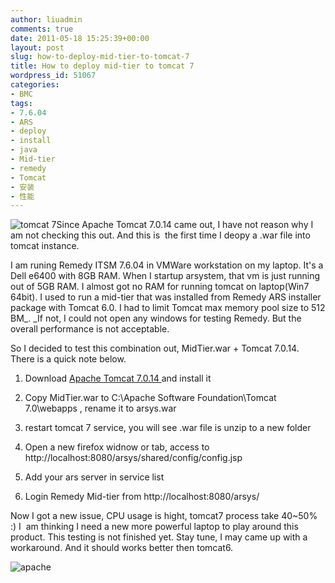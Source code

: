 ```yaml
---
author: liuadmin
comments: true
date: 2011-05-18 15:25:39+00:00
layout: post
slug: how-to-deploy-mid-tier-to-tomcat-7
title: How to deploy mid-tier to tomcat 7
wordpress_id: 51067
categories:
- BMC
tags:
- 7.6.04
- ARS
- deploy
- install
- java
- Mid-tier
- remedy
- Tomcat
- 安装
- 性能
---
```


![tomcat 7](http://tomcat.apache.org/images/tomcat.gif)Since Apache Tomcat 7.0.14 came out, I have not reason why I am not checking this out. And this is  the first time I deopy a .war file into tomcat instance.

I am runing Remedy ITSM 7.6.04 in VMWare workstation on my laptop. It's a Dell e6400 with 8GB RAM. When I startup arsystem, that vm is just running out of 5GB RAM. I almost got no RAM for running tomcat on laptop(Win7 64bit). I used to run a mid-tier that was installed from Remedy ARS installer package with Tomcat 6.0. I had to limit Tomcat max memory pool size to 512 BM_. _If not, I could not open any windows for testing Remedy. But the overall performance is not acceptable.

So I decided to test this combination out, MidTier.war + Tomcat 7.0.14. There is a quick note below.



	
  1. Download [Apache Tomcat 7.0.14 ](http://apache.etoak.com/tomcat/tomcat-7/v7.0.14/bin/apache-tomcat-7.0.14.exe)and install it

	
  2. Copy MidTier.war to C:\Apache Software Foundation\Tomcat 7.0\webapps , rename it to arsys.war

	
  3. restart tomcat 7 service, you will see .war file is unzip to a new folder

	
  4. Open a new firefox widnow or tab, access to http://localhost:8080/arsys/shared/config/config.jsp

	
  5. Add your ars server in service list

	
  6. Login Remedy Mid-tier from http://localhost:8080/arsys/


Now I got a new issue, CPU usage is hight, tomcat7 process take 40~50% :) I  am thinking I need a new more powerful laptop to play around this product. This testing is not finished yet. Stay tune, I may came up with a workaround. And it should works better then tomcat6.

![apache](http://www.apache.org/images/asf-logo.gif)

